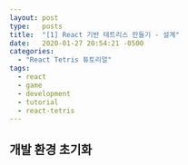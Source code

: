```yaml
---
layout: post
type:   posts
title:  "[1] React 기반 테트리스 만들기 - 설계"
date:   2020-01-27 20:54:21 -0500
categories:
  - "React Tetris 튜토리얼"
tags:
  - react
  - game
  - development
  - tutorial
  - react-tetris
---
```


## 개발 환경 초기화




